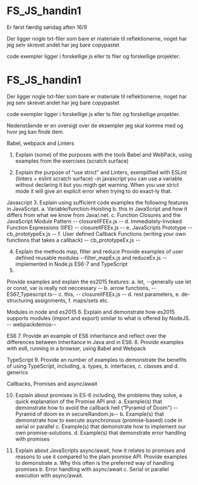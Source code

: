 # FS_JS_handin1

Er først færdig søndag aften 16/9

Der ligger nogle txt-filer som bare er materiale til reflektionerne, noget har jeg selv skrevet andet har jeg bare copypastet

code exempler ligger i forskellige js eller ts filer og forskellige projekter. 
# FS_JS_handin1

Der ligger nogle txt-filer som bare er materiale til reflektionerne, noget har jeg selv skrevet andet har jeg bare copypastet

code exempler ligger i forskellige js eller ts filer og forskellige projekter. 

Nedenstående er en oversigt over de eksempler jeg skal komme med og hvor jeg kan finde dem. 

Babel, webpack and Linters
1. Explain (some) of the purposes with the tools Babel and WebPack, using  examples from the exercises (scratch surface)

2. Explain the purpose of “use strict” and Linters, exemplified with ESLint (linters + eslint scratch surface)
-in javascript you can use a variable without declaring it but you migth get warning. When you use strict mode it will give 
an explicit error when trying to do exact-ly that.

Javascript
3. Explain using sufficient code examples the following features in JavaScript. 
a. Variable/function-Hoisting 
b. this in JavaScript and how it differs from what we know from Java/.net.
c. Function Closures and the JavaScript Module Pattern      -- closureIIFEEx.js --
d. Immediately-Invoked Function Expressions (IIFE)          -- closureIIFEEx.js --
e. JavaScripts Prototype                                    -- cb_prototypeEx.js --
f. User defined Callback Functions (writing your own functions that takes a callback)   -- cb_prototypeEx.js --

4. Explain the methods map, filter and reduce
Provide examples of user defined reusable modules            --filter_mapEx.js and reduceEx.js -- 
 implemented in Node.js
ES6-7 and TypeScript
5.
Provide examples and explain the es2015 features: 
a. let,                                                     --generally use let or const, var is really not neccessary --
b. arrow functions,                                         --ES67_Typescript.ts--
c. this,                                                    -- closureIIFEEx.js --
d. rest parameters, 
e. de-structuring assignments, 
f. maps/sets etc.


Modules in node and es2015
6. Explain and demonstrate how es2015 supports modules (import and export) similar to what is offered by NodeJS.
                                                            -- webpackdemos--

ES6 
7. Provide an example of ES6 inheritance and reflect over the differences between Inheritance in Java and in ES6.
8. Provide examples with es6, running in a browser, using Babel and Webpack

TypeScript
9. Provide an number of examples to demonstrate the benefits of using TypeScript, including,
a. types, 
b. interfaces, 
c. classes and 
d. generics

Callbacks, Promises and async/await

10. Explain about promises in ES-6 including, the problems they solve, a quick explanation of the Promise API and:
a. Example(s) that demonstrate how to avoid the callback hell  (“Pyramid of Doom")  --Pyramid of doom ex in secureRandom.js-- 
b. Example(s) that demonstrate how to execute asynchronous (promise-based) code in serial or parallel 
c. Example(s) that demonstrate how to implement our own promise-solutions.
d. Example(s) that demonstrate error handling with promises

11. Explain about JavaScripts async/await, how it relates to promises and reasons to use it compared to the plain promise API.
 Provide examples to demonstrate 
a. Why this often is the preferred way of handling promises
b. Error handling with async/await
c. Serial or parallel execution with async/await.

